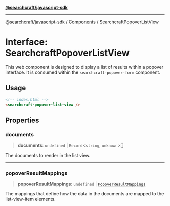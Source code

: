 [**@searchcraft/javascript-sdk**](https://docs.searchcraft.io/reference/sdk/js-vanilla/README.md)

***

[@searchcraft/javascript-sdk](https://docs.searchcraft.io/reference/sdk/js-vanilla/globals.md) / [Components](https://docs.searchcraft.io/reference/sdk/js-vanilla/namespaces/Components/README.md) / SearchcraftPopoverListView

# Interface: SearchcraftPopoverListView

This web component is designed to display a list of results within a popover interface.
It is consumed within the `searchcraft-popover-form` component.
## Usage
```html
<!-- index.html -->
<searchcraft-popover-list-view />
```

## Properties

### documents

> **documents**: `undefined` \| `Record`\<`string`, `unknown`\>[]

The documents to render in the list view.

***

### popoverResultMappings

> **popoverResultMappings**: `undefined` \| [`PopoverResultMappings`](https://docs.searchcraft.io/reference/sdk/js-vanilla/type-aliases/PopoverResultMappings.md)

The mappings that define how the data in the documents are mapped to the list-view-item elements.
